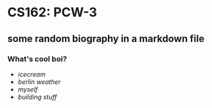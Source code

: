 # CS162: PCW-3
## some random biography in a markdown file

### What's cool boi?
- _icecream_
- _berlin weather_
- _myself_
- _building stuff_
